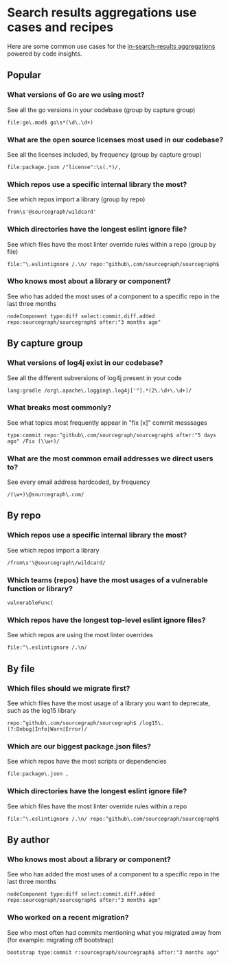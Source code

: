 # Search results aggregations use cases and recipes

Here are some common use cases for the [in-search-results aggregations](../explanations/search_results_aggregations.md) powered by code insights. 

## Popular

### What versions of Go are we using most? 
See all the go versions in your codebase (group by capture group)
```sgquery
file:go\.mod$ go\s*(\d\.\d+)
```

### What are the open source licenses most used in our codebase? 
See all the licenses included, by frequency (group by capture group)
```sgquery
file:package.json /"license":\s(.*)/,
```

### Which repos use a specific internal library the most?
See which repos import a library (group by repo) 
```sguqery
from\s'@sourcegraph/wildcard'
```

### Which directories have the longest eslint ignore file? 
See which files have the most linter override rules within a repo (group by file)
```sgquery
file:^\.eslintignore /.\n/ repo:^github\.com/sourcegraph/sourcegraph$
```

### Who knows most about a library or component? 
See who has added the most uses of a component to a specific repo in the last three months
```sgquery
nodeComponent type:diff select:commit.diff.added repo:sourcegraph/sourcegraph$ after:"3 months ago"
```


## By capture group

### What versions of log4j exist in our codebase?
See all the different subversions of log4j present in your code 
```sgquery
lang:gradle /org\.apache\.logging\.log4j['"].*(2\.\d+\.\d+)/
```

### What breaks most commonly? 
See what topics most frequently appear in "fix [x]" commit messsages
```sgquery
type:commit repo:^github\.com/sourcegraph/sourcegraph$ after:"5 days ago" /Fix (\\w+)/
```

### What are the most common email addresses we direct users to?
See every email address hardcoded, by frequency
```sgquery
/(\w+)\@sourcegraph\.com/
```


## By repo 

### Which repos use a specific internal library the most?
See which repos import a library 
```sguqery
/from\s'\@sourcegraph\/wildcard/
```

### Which teams (repos) have the most usages of a vulnerable function or library? 
```sgquery
vulnerableFunc(
```

### Which repos have the longest top-level eslint ignore files? 
See which repos are using the most linter overrides
```sgquery
file:^\.eslintignore /.\n/
```


## By file

### Which files should we migrate first? 
See which files have the most usage of a library you want to deprecate, such as the log15 library
```sgquery
repo:^github\.com/sourcegraph/sourcegraph$ /log15\.(?:Debug|Info|Warn|Error)/
```

### Which are our biggest package.json files? 
See which repos have the most scripts or dependencies
```sgquery
file:package\.json ,
```

### Which directories have the longest eslint ignore file? 
See which files have the most linter override rules within a repo
```sgquery
file:^\.eslintignore /.\n/ repo:^github\.com/sourcegraph/sourcegraph$
```


## By author

### Who knows most about a library or component? 
See who has added the most uses of a component to a specific repo in the last three months
```sgquery
nodeComponent type:diff select:commit.diff.added repo:sourcegraph/sourcegraph$ after:"3 months ago"
```

### Who worked on a recent migration? 
See who most often had commits mentioning what you migrated away from (for example: migrating off bootstrap)
```sgquery
bootstrap type:commit r:sourcegraph/sourcegraph$ after:"3 months ago"
```
